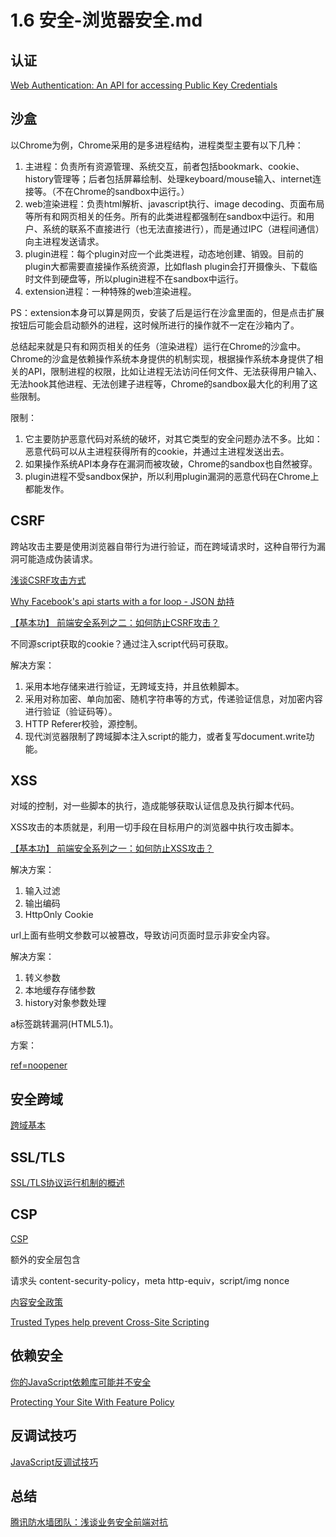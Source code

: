 # 1.6 安全-浏览器安全.md

## 认证

[Web Authentication: An API for accessing Public Key Credentials](https://www.w3.org/TR/webauthn/)

## 沙盒

以Chrome为例，Chrome采用的是多进程结构，进程类型主要有以下几种：

1. 主进程：负责所有资源管理、系统交互，前者包括bookmark、cookie、history管理等；后者包括屏幕绘制、处理keyboard/mouse输入、internet连接等。（不在Chrome的sandbox中运行。）
2. web渲染进程：负责html解析、javascript执行、image decoding、页面布局等所有和网页相关的任务。所有的此类进程都强制在sandbox中运行。和用户、系统的联系不直接进行（也无法直接进行），而是通过IPC（进程间通信）向主进程发送请求。
3. plugin进程：每个plugin对应一个此类进程，动态地创建、销毁。目前的plugin大都需要直接操作系统资源，比如flash plugin会打开摄像头、下载临时文件到硬盘等，所以plugin进程不在sandbox中运行。
4. extension进程：一种特殊的web渲染进程。

PS：extension本身可以算是网页，安装了后是运行在沙盒里面的，但是点击扩展按钮后可能会启动额外的进程，这时候所进行的操作就不一定在沙箱内了。

总结起来就是只有和网页相关的任务（渲染进程）运行在Chrome的沙盒中。Chrome的沙盒是依赖操作系统本身提供的机制实现，根据操作系统本身提供了相关的API，限制进程的权限，比如让进程无法访问任何文件、无法获得用户输入、无法hook其他进程、无法创建子进程等，Chrome的sandbox最大化的利用了这些限制。

限制：

1. 它主要防护恶意代码对系统的破坏，对其它类型的安全问题办法不多。比如：恶意代码可以从主进程获得所有的cookie，并通过主进程发送出去。
2. 如果操作系统API本身存在漏洞而被攻破，Chrome的sandbox也自然被穿。
3. plugin进程不受sandbox保护，所以利用plugin漏洞的恶意代码在Chrome上都能发作。

## CSRF

跨站攻击主要是使用浏览器自带行为进行验证，而在跨域请求时，这种自带行为漏洞可能造成伪装请求。

[浅谈CSRF攻击方式](http://www.cnblogs.com/hyddd/archive/2009/04/09/1432744.html)

[Why Facebook's api starts with a for loop - JSON 劫持](https://dev.to/antogarand/why-facebooks-api-starts-with-a-for-loop-1eob)

[【基本功】 前端安全系列之二：如何防止CSRF攻击？](https://mp.weixin.qq.com/s/sYoccR4-qM4crgkQBYvSpA)

不同源script获取的cookie？通过注入script代码可获取。

解决方案：

1. 采用本地存储来进行验证，无跨域支持，并且依赖脚本。
2. 采用对称加密、单向加密、随机字符串等的方式，传递验证信息，对加密内容进行验证（验证码等）。
3. HTTP Referer校验，源控制。
4. 现代浏览器限制了跨域脚本注入script的能力，或者复写document.write功能。

## XSS

对域的控制，对一些脚本的执行，造成能够获取认证信息及执行脚本代码。

XSS攻击的本质就是，利用一切手段在目标用户的浏览器中执行攻击脚本。

[【基本功】 前端安全系列之一：如何防止XSS攻击？](https://mp.weixin.qq.com/s/kWxnYcCTLAQp5CGFrw30mQ)

解决方案：

1. 输入过滤
2. 输出编码
3. HttpOnly Cookie

url上面有些明文参数可以被篡改，导致访问页面时显示非安全内容。

解决方案：

1. 转义参数
2. 本地缓存存储参数
3. history对象参数处理

a标签跳转漏洞(HTML5.1)。

方案：

[ref=noopener](https://blog.csdn.net/suiyuanIT/article/details/74625858)

## 安全跨域

[跨域基本](https://segmentfault.com/a/1190000015597029?utm_source=weekly&utm_medium=email&utm_campaign=email_weekly)

## SSL/TLS

[SSL/TLS协议运行机制的概述](http://www.ruanyifeng.com/blog/2014/02/ssl_tls.html)

## CSP

[CSP](https://developer.mozilla.org/zh-CN/docs/Web/HTTP/CSP)

额外的安全层包含

请求头 content-security-policy，meta http-equiv，script/img nonce

[内容安全政策](https://developers.google.com/web/fundamentals/security/csp/)

[Trusted Types help prevent Cross-Site Scripting](https://developers.google.com/web/updates/2019/02/trusted-types)

## 依赖安全

[你的JavaScript依赖库可能并不安全](https://mp.weixin.qq.com/s/6aLLho6dy_rcHoGSXp1wSg)

[Protecting Your Site With Feature Policy](https://www.smashingmagazine.com/2018/12/feature-policy/)

## 反调试技巧

[JavaScript反调试技巧](https://mp.weixin.qq.com/s/HPAZebbFqNSzElTP8Fk-Rw)

## 总结

[腾讯防水墙团队：浅谈业务安全前端对抗](https://mp.weixin.qq.com/s/JBKTuwP5HEjsNLVheppHfg)
